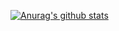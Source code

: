 [![Anurag's github stats](https://github-readme-stats.vercel.app/api?username=sudo0m)](https://github.com/sudo0m/github-readme-stats)
